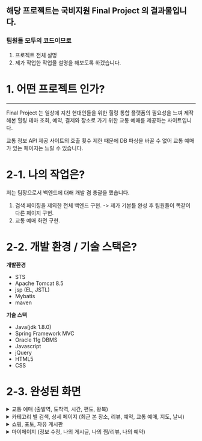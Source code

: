 ## 해당 프로젝트는 국비지원 Final Project 의 결과물입니다.

### 팀원들 모두의 코드이므로

  1. 프로젝트 전체 설명
  2. 제가 작업한 작업물 설명을 해보도록 하겠습니다.
  
# 1. 어떤 프로젝트 인가?
***
Final Project 는 일상에 지친 현대인들을 위한 힐링 통합 플랫폼의 
필요성을 느껴 제작해본 힐링 테마 조회, 예약, 결제와 
장소로 가기 위한 교통 예매를 제공하는 사이트입니다.

교통 정보 API 제공 사이트의 호출 횟수 제한 때문에 
DB 파싱을 바꿀 수 없어 교통 예매가 있는 페이지는 
느릴 수 있습니다.

# 2-1. 나의 작업은?

저는 팀장으로서 백엔드에 대해 개발 겸 총괄을 했습니다.
  1. 검색 페이징을 제외한 전체 백엔드 구현. 
    -> 제가 기본틀 완성 후 팀원들이 똑같이 다른 페이지 구현.
  2. 교통 예매 화면 구현.
  
# 2-2. 개발 환경 / 기술 스택은?

**개발환경**
  
  * STS
  * Apache Tomcat 8.5
  * jsp (EL, JSTL)
  * Mybatis
  * maven
  
**기술 스택**

  * Java(jdk 1.8.0)
  * Spring Framework MVC
  * Oracle 11g DBMS
  * Javascript
  * jQuery
  * HTML5
  * CSS
  
# 2-3. 완성된 화면

<details>
<summary>교통 예매 (출발역, 도착역, 시간, 편도, 왕복)</summary>
  <div><img src="https://user-images.githubusercontent.com/93322974/229851037-9aa623a7-4722-4fe8-9d74-26f7200d46c2.png"></div>
</details>

<details>
<summary>카테고리 별 검색, 상세 페이지 (최근 본 장소, 리뷰, 예약, 교통 예매, 지도, 날씨)</summary>
  <div><img src="https://user-images.githubusercontent.com/93322974/229851430-415d5e1d-c7bf-4da7-8278-055d9e0529d7.png"></div>
  <div><img src="https://user-images.githubusercontent.com/93322974/229851477-8fc5f69b-9754-4508-87cd-179369b52bfe.png"></div>
  <div><img src="https://user-images.githubusercontent.com/93322974/229851731-f90943bb-d078-4c79-902f-99929da1fbce.png"></div>
</details>

<details>
<summary>쇼핑, 포토, 자유 게시판</summary>
  <div><img src="https://user-images.githubusercontent.com/93322974/229851948-7272b5ca-1f05-4efb-9819-7ab330872de1.png"></div>
  <div><img src="https://user-images.githubusercontent.com/93322974/229852094-c071cc3b-35a9-45db-84e7-4ca43b778cda.png"></div>
</details>

<details>
<summary>마이페이지 (정보 수정, 나의 게시글, 나의 찜/리뷰, 나의 예약)</summary>
  <div><img src="https://user-images.githubusercontent.com/93322974/229852295-f37cc3aa-3153-4ca2-a473-aea09b142c29.png"></div>
  <div><img src="https://user-images.githubusercontent.com/93322974/229852436-8725b331-75f4-4004-bfad-2978a3d90672.png"></div>
</details>
